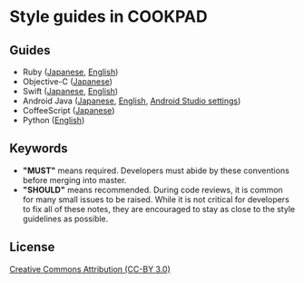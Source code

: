 # Style guides in COOKPAD

## Guides

- Ruby ([Japanese](ruby.ja.md), [English](ruby.en.md))
- Objective-C ([Japanese](objective-c.ja.md))
- Swift ([Japanese](swift.ja.md), [English](swift.en.md))
- Android Java ([Japanese](java.ja.md), [English](java.en.md), [Android Studio settings](https://github.com/cookpad/android-code-style))
- CoffeeScript ([Japanese](coffeescript.ja.md))
- Python ([English](python.en.md))

## Keywords

- __"MUST"__ means required. Developers must abide by these conventions before merging into master.
- __"SHOULD"__ means recommended. During code reviews, it is common for many small issues to be raised. While it is not critical for developers to fix all of these notes, they are encouraged to stay as close to the style guidelines as possible.

## License

[Creative Commons Attribution (CC-BY 3.0)](http://creativecommons.org/licenses/by/3.0/)

